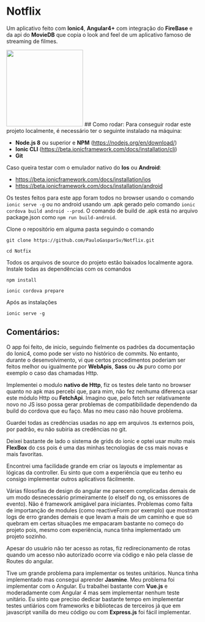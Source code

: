 # Notflix

Um aplicativo feito com **Ionic4**, **Angular4+** com integração do **FireBase** e da api do **MovieDB** que copia o look and feel de um aplicativo famoso de streaming de filmes. 

<img src="https://github.com/PauloGasparSv/Notflix/blob/master/showcase.gif" width="200">
## Como rodar:
Para conseguir rodar este projeto localmente, é necessário ter o seguinte instalado na máquina:

- **Node.js 8** ou superior e **NPM** (https://nodejs.org/en/download/)
- **Ionic CLI** (https://beta.ionicframework.com/docs/installation/cli)
- **Git**

Caso queira testar com o emulador nativo do **Ios** ou **Android**:

- https://beta.ionicframework.com/docs/installation/ios
- https://beta.ionicframework.com/docs/installation/android

Os testes feitos para este app foram todos no browser usando o comando `ionic serve -g` ou no android usando um .apk gerado pelo comando `ionic cordova build android --prod`. O comando de build de .apk está no arquivo package.json como `npm run build-android`.

Clone o repositório em alguma pasta seguindo o comando

`git clone https://github.com/PauloGasparSv/Notflix.git`

`cd Notfix`

Todos os arquivos de source do projeto estão baixados localmente agora. Instale todas as dependências com os comandos

`npm install`

`ionic cordova prepare`

Após as instalações

`ionic serve -g`

## Comentários:

O app foi feito, de inicio, seguindo fielmente os padrões da documentação do Ionic4, como pode ser visto no histórico de commits. No entanto, durante o desenvolvimento, vi que certos procedimentos poderiam ser feitos melhor ou igualmente por **WebApis**, **Sass** ou **Js** puro como por exemplo o caso das chamadas Http.

Implementei o modulo **nativo de Http**, fiz os testes dele tanto no browser quanto no apk mas percebi que, para mim, não fez nenhuma diferença usar este módulo Http ou **FetchApi**. Imagino que, pelo fetch ser relativamente novo no JS isso possa gerar problemas de compatibilidade dependendo da build do cordova que eu faço. Mas no meu caso não houve problema.

Guardei todas as credências usadas no app em arquivos .ts externos pois, por padrão, eu não subiria as credências no git.

Deixei bastante de lado o sistema de grids do ionic e optei usar muito mais **FlexBox** do css pois é uma das minhas tecnologias de css mais novas e mais favoritas.

Encontrei uma facilidade grande em criar os layouts e implementar as lógicas da controller. Eu sinto que com a experiência que eu tenho eu consigo implementar outros aplicativos fácilmente.

Várias filosofias de design do angular me parecem complicadas demais de um modo desnecessário primeiramente (o elseIf do ng, os emissores de evento). Não é framework amigável para iniciantes. Problemas como falta de importanção de modules (como reactiveForm por exemplo) que mostram logs de erro grandes demais e que levam a mais de um caminho e que só quebram em certas situações me empacaram bastante no começo do projeto pois, mesmo com experiência, nunca tinha implementado um projeto sozinho.

Apesar do usuário não ter acesso as rotas, fiz redirecionamento de rotas quando um acesso não autorizado ocorre via código e não pela classe de Routes do angular.

Tive um grande problema para implementar os testes unitários. Nunca tinha implementado mas consegui aprender **Jasmine**. Meu problema foi implementar com o Angular. Eu trabalhei bastante com **Vue.js** e moderadamente com Angular 4 mas sem implementar nenhum teste unitário. Eu sinto que preciso dedicar bastante tempo em implementar testes untiários com frameworks e bibliotecas de terceiros já que em javascript vanilla do meu código ou com **Express.js** foi fácil implementar.
